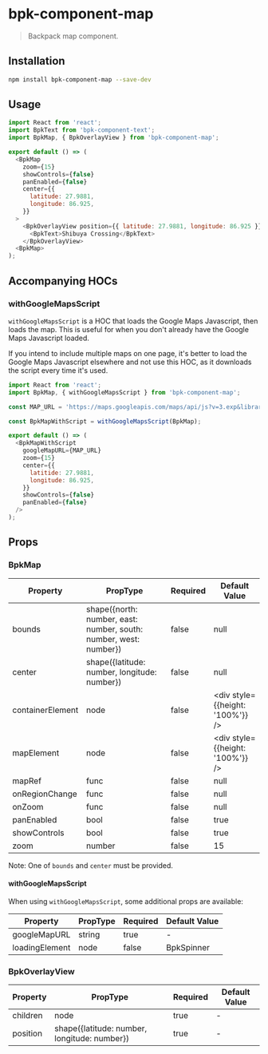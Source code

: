 # bpk-component-map

> Backpack map component.

## Installation

```sh
npm install bpk-component-map --save-dev
```

## Usage

```js
import React from 'react';
import BpkText from 'bpk-component-text';
import BpkMap, { BpkOverlayView } from 'bpk-component-map';

export default () => (
  <BpkMap
    zoom={15}
    showControls={false}
    panEnabled={false}
    center={{
      latitude: 27.9881,
      longitude: 86.925,
    }}
  >
    <BpkOverlayView position={{ latitude: 27.9881, longitude: 86.925 }}>
      <BpkText>Shibuya Crossing</BpkText>
    </BpkOverlayView>
  <BpkMap>
);
```

## Accompanying HOCs

### withGoogleMapsScript

`withGoogleMapsScript` is a HOC that loads the Google Maps Javascript, then loads the map. This is useful for when you don't already have the Google Maps Javascript loaded.

If you intend to include multiple maps on one page, it's better to load the Google Maps Javascript elsewhere and not use this HOC, as it downloads the script every time it's used.

```js
import React from 'react';
import BpkMap, { withGoogleMapsScript } from 'bpk-component-map';

const MAP_URL = 'https://maps.googleapis.com/maps/api/js?v=3.exp&libraries=geometry,drawing,places';

const BpkMapWithScript = withGoogleMapsScript(BpkMap);

export default () => (
  <BpkMapWithScript
    googleMapURL={MAP_URL}
    zoom={15}
    center={{
      latitide: 27.9881,
      longitude: 86.925,
    }}
    showControls={false}
    panEnabled={false}
  />
);
```

## Props

### BpkMap

| Property	       | PropType                                                          | Required                 | Default Value                    |
| ---------------- | ----------------------------------------------------------------- | ------------------------ | -------------------------------- |
| bounds           | shape({north: number, east: number, south: number, west: number}) | false                    | null                             |
| center           | shape({latitude: number, longitude: number})                      | false                    | null                             |
| containerElement | node                                                              | false                    | <div style={{height: '100%'}} /> |
| mapElement       | node                                                              | false                    | <div style={{height: '100%'}} /> |
| mapRef           | func                                                              | false                    | null                             |
| onRegionChange   | func                                                              | false                    | null                             |
| onZoom           | func                                                              | false                    | null                             |
| panEnabled       | bool                                                              | false                    | true                             |
| showControls     | bool                                                              | false                    | true                             |
| zoom             | number                                                            | false                    | 15                               |

Note: One of `bounds` and `center` must be provided.

#### withGoogleMapsScript

When using `withGoogleMapsScript`, some additional props are available:

| Property	       | PropType                                     | Required                  | Default Value  |
| ---------------- | -------------------------------------------- | ------------------------- | -------------- |
| googleMapURL     | string                                       | true                      | -              |
| loadingElement   | node                                         | false                     | BpkSpinner     |

### BpkOverlayView

| Property	       | PropType                                     | Required                 | Default Value      |
| ---------------- | -------------------------------------------- | ------------------------ | ------------------ |
| children         | node                                         | true                     | -                  |
| position         | shape({latitude: number, longitude: number}) | true                     | -                  |
